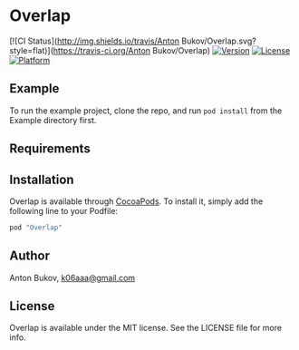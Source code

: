 # Overlap

[![CI Status](http://img.shields.io/travis/Anton Bukov/Overlap.svg?style=flat)](https://travis-ci.org/Anton Bukov/Overlap)
[![Version](https://img.shields.io/cocoapods/v/Overlap.svg?style=flat)](http://cocoapods.org/pods/Overlap)
[![License](https://img.shields.io/cocoapods/l/Overlap.svg?style=flat)](http://cocoapods.org/pods/Overlap)
[![Platform](https://img.shields.io/cocoapods/p/Overlap.svg?style=flat)](http://cocoapods.org/pods/Overlap)

## Example

To run the example project, clone the repo, and run `pod install` from the Example directory first.

## Requirements

## Installation

Overlap is available through [CocoaPods](http://cocoapods.org). To install
it, simply add the following line to your Podfile:

```ruby
pod "Overlap"
```

## Author

Anton Bukov, k06aaa@gmail.com

## License

Overlap is available under the MIT license. See the LICENSE file for more info.
